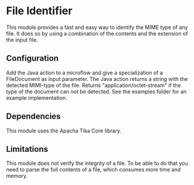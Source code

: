 # File Identifier
This module provides a fast and easy way to identify the MIME type of any file. It does so by using a combination of the contents and the extension of the input file. 

## Configuration
Add the Java action to a microflow and give a specialization of a FileDocument as input parameter. The Java action returns a string with the detected MIMI-type of the file. Returns "application/octet-stream" if the type of the document can not be detected. See the examples folder for an example implementation.

## Dependencies
This module uses the Apacha Tika Core library.

## Limitations
This module does not verify the integrity of a file. To be able to do that you need to parse the full contents of a file, which consumes more time and memory. 